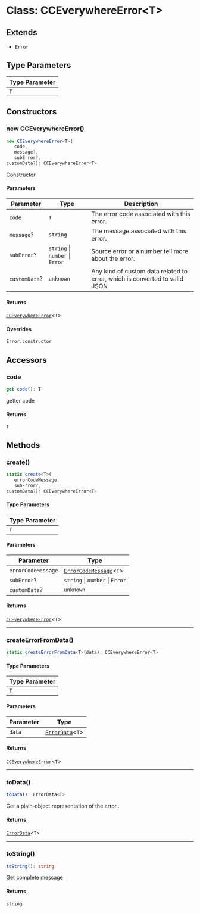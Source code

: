 # Class: CCEverywhereError<T\>

## Extends

- `Error`

## Type Parameters

| Type Parameter |
| ------ |
| `T` |

## Constructors

### new CCEverywhereError()

```ts
new CCEverywhereError<T>(
   code, 
   message?, 
   subError?, 
customData?): CCEverywhereError<T>
```

Constructor

#### Parameters

| Parameter | Type | Description |
| ------ | ------ | ------ |
| `code` | `T` | The error code associated with this error. |
| `message`? | `string` | The message associated with this error. |
| `subError`? | `string` \| `number` \| `Error` | Source error or a number tell more about the error. |
| `customData`? | `unknown` | Any kind of custom data related to error, which is converted to valid JSON |

#### Returns

[`CCEverywhereError`](CCEverywhereError.md)<`T`\>

#### Overrides

`Error.constructor`

## Accessors

### code

```ts
get code(): T
```

getter code

#### Returns

`T`

## Methods

### create()

```ts
static create<T>(
   errorCodeMessage, 
   subError?, 
customData?): CCEverywhereError<T>
```

#### Type Parameters

| Type Parameter |
| ------ |
| `T` |

#### Parameters

| Parameter | Type |
| ------ | ------ |
| `errorCodeMessage` | [`ErrorCodeMessage`](../../CCEverywhereError.types/type-aliases/ErrorCodeMessage.md)<`T`\> |
| `subError`? | `string` \| `number` \| `Error` |
| `customData`? | `unknown` |

#### Returns

[`CCEverywhereError`](CCEverywhereError.md)<`T`\>

***

### createErrorFromData()

```ts
static createErrorFromData<T>(data): CCEverywhereError<T>
```

#### Type Parameters

| Type Parameter |
| ------ |
| `T` |

#### Parameters

| Parameter | Type |
| ------ | ------ |
| `data` | [`ErrorData`](../../ErrorData/interfaces/ErrorData.md)<`T`\> |

#### Returns

[`CCEverywhereError`](CCEverywhereError.md)<`T`\>

***

### toData()

```ts
toData(): ErrorData<T>
```

Get a plain-object representation of the error..

#### Returns

[`ErrorData`](../../ErrorData/interfaces/ErrorData.md)<`T`\>

***

### toString()

```ts
toString(): string
```

Get complete message

#### Returns

`string`
